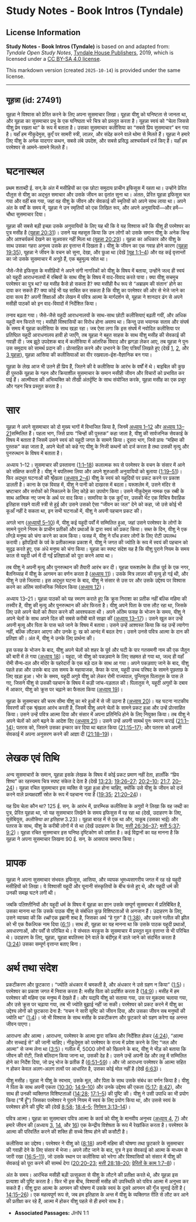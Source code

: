 # Study Notes - Book Intros (Tyndale)

## License Information

**Study Notes - Book Intros (Tyndale)** is based on and adapted from: _Tyndale Open Study Notes_, [Tyndale House Publishers](https://tyndaleopenresources.com/), 2019, which is licensed under a [CC BY-SA 4.0 license](https://creativecommons.org/licenses/by-sa/4.0/legalcode.en).

This markdown version (created `2025-10-14`) is provided under the same license.



--------------------------------

## यूहन्ना (id: 27491)

यूहन्ना ने विश्वास को प्रेरित करने के लिए अपना सुसमाचार लिखा। यूहन्ना यीशु को घनिष्टता से जानता था, और यूहन्ना का सुसमाचार प्रभु के एक घनिष्ठता भरे चित्र को प्रस्तुत करता है। यूहन्ना स्वयं को “चेला जिससे यीशु प्रेम रखता था” के रूप में बताता है। उसका सुसमाचार कलीसिया का “सबसे प्रिय सुसमाचार” बन गया है। यहाँ हम नीकुदेमुस, कुएँ पर सामरी स्त्री, लाज़र, और संदेह करने वाले थोमा से मिलते हैं। यूहन्ना ने हमारे लिए यीशु के अनेक यादगार कथन, सबसे लंबे उपदेश, और सबसे प्रसिद्ध आश्चर्यकर्म दर्ज किए हैं। यहाँ हम परमेश्वर से आमने\-सामने मिलते हैं।

घटनास्थल
========

प्रथम शताब्दी ई. सन्.के अंत में मसीहियों का एक छोटा समुदाय प्राचीन इफिसुस में रहता था। उन्होंने प्रेरित पौलुस से यीशु का अद्भुत समाचार और उसके जीवन का वृतांत सुना था। अंततः, प्रेरित यूहन्ना इफिसुस चल गया और वहीं बस गया, जहां वह यीशु के जीवन और सेवकाई की स्मृतियों को अपने साथ लाया था। अपने अंत के वर्षों के समय में, यूहन्ना ने उन स्मृतियों को एक लिखित रूप, और अपने अनुयायियों—और हमें—चौथा सुसमाचार दिया।

यूहन्ना की सबसे बड़ी इच्छा उसके अनुयायियों के लिए यह थी कि वे यह विश्वास करें कि यीशु ही परमेश्वर का पुत्र मसीह है ([यूहन्ना 20:31](https://ref.ly/John20:31))। उसने यह महसूस किया कि उन लोगों को उसके समान यीशु के अनेक चिन्ह और आश्चर्यकर्म देखने का सुअवसर नहीं मिला था ([यूहन्ना 20:29](https://ref.ly/John20:29))। यूहन्ना का अधिकार और यीशु के साथ उसका गहरा अनुभव उसके हर वृत्तान्त में दिखता है। यीशु के जीवन का एक गवाह होने कारण ([यूहन्ना 19:35](https://ref.ly/John19:35)), यूहन्ना ने जीवन के वचन को सुना, देखा, और छुआ था (देखें [1यूह 1:1–4](https://ref.ly/1John1:1-1John1:4)) और वह कई वृत्तान्तों का जो उसके सुसमाचार में अनूठे हैं, एक बहुमूल्य स्रोत था।

जैसे\-जैसे इफिसुस के मसीहियों ने अपने संगी नागरिकों को यीशु के विषय में बताया, उन्होंने जल्द ही स्वयं को यहूदी आराधनालयों में रब्बियों के साथ यीशु के विषय में वाद\-विवाद करते पाया। क्या यीशु सचमुच परमेश्वर का पुत्र था? वह मसीह कैसे हो सकता है? क्या मसीही वैध रूप से “अब्राहम की संतान’ होने का दावा कर सकते हैं? क्या कोई भी यह साबित कर सकता है कि यीशु का परमेश्वर की ओर से भेजे जाने का दावा सत्य है? अपनी शिक्षाओं और लेखन में पवित्र आत्मा के मार्गदर्शन से, यूहन्ना ने शानदार ढंग से अपने मसीही पाठकों को इन वाद\-विवादों में निर्देशित किया।

तनाव बढ़ता गया। जैसे\-जैसे यहूदी आराधनालयों के साथ\-साथ छोटी कलीसियाएं बढ़ती गयीं, और अधिक यहूदी मन फिराते गए। मसीही विश्वासियों का विरोध होना अवश्य था। किन्तु उस भयानक सताव और संघर्ष के समय में यूहन्ना कलीसिया के साथ खड़ा रहा। जब ऐसा लगा कि इस संघर्ष में नवोदित कलीसिया पर प्रतिष्ठित यहूदी आराधनालय हावी हो जाएँगे, तब यूहन्ना ने बहुत साहस के साथ यीशु मसीह की सेवकाई की गवाही दी। जब झूठे उपदेशक बाद में कलीसिया में आंतरिक विवाद और झगड़ा लेकर आए, तब यूहन्ना ने पुनः उस समुदाय को सामर्थ प्रदान की। प्रोत्साहित करने और उभारने के लिए पत्रियाँ लिखते हुए (देखें [1](https://ref.ly/1John1:1-1John5:21), [2](https://ref.ly/2John1:1-2John1:13), और [3 यूहन्ना](https://ref.ly/3John1:1-3John1:15)), यूहन्ना आसिया की कलीसियाओं का वीर रखवाला–ईश\-वैज्ञानिक बन गया।

यूहन्ना के लेख आज भी उतने ही प्रिय हैं, जितने की वे कलीसिया के आरंभ के वर्षों में थे। बाइबिल की कुछ ही पुस्तकें यूहन्ना के गहन और क्रियाशील सुसमाचार के समान मसीही जीवन और विचारों को प्रभावित कर पाई हैं। आत्मीयता की अभिव्यक्ति को तीखी अंतर्दृष्टि के साथ संयोजित करके, यूहन्ना मसीह का एक प्रचुर और गहन चित्र प्रस्तुत करता है।

सार
===

यूहन्ना ने अपने सुसमाचार को दो मुख्य भागों में विभाजित किया है, जिनमें [अध्याय 1–12](https://ref.ly/John1:1-John12:50) और [अध्याय 13–21](https://ref.ly/John13:1-John21:25)सम्मिलित हैं। पहला भाग, जिसे प्रायः “चिन्हों की पुस्तक” कहा जाता है, यीशु की सार्वजनिक सेवकाई के विषय में बताता है जिसमें उसने स्वयं को यहूदी जगत के सामने किया। दूसरा भाग, जिसे प्रायः “महिमा की पुस्तक” कहा जाता है, अपने चेलों को कहे गए यीशु के निजी कथनों को दर्ज करता है तथा उसकी मृत्यु और पुनरुत्थान के विषय में बताता है।

अध्याय 1–12। सुसमाचार की प्रस्तावना ([1:1–18](https://ref.ly/John1:1-John1:18)) कलात्मक रूप से परमेश्वर के वचन के संसार में आने को संक्षिप्त करती है। यीशु ने बपतिस्मा लिया और अपने शुरुआती अनुयायियों को बुलाया ([1:19–51](https://ref.ly/John1:19-John1:51))। फिर अद्भुत घटनाओं की श्रृँखला ([अध्याय 2–4](https://ref.ly/John2:1-John4:54)) यीशु के स्वयं को यहूदियों पर प्रकट करने पर प्रकाश डालती है। काना के एक विवाह में, यीशु ने पानी को दाखरस में बदला। यरूशलेम में, उसने मंदिर से भ्रष्टाचार और सर्राफों को निकालने के लिए कोड़े का उपयोग किया। उसने नीकुदेमुस नामक एक रब्बी के साथ आत्मिक नए जन्म के अर्थ पर वाद किया। सामरिया के एक कुएँ पर, उसकी भेंट एक विचित्र वैवाहिक इतिहास रखने वाली स्त्री से हुई और उसने उसको ऐसा “जीवन का जल” देने को कहा, जो उसे कोई भी कूआँ नहीं दे सकता था, इन सभी घटनाओं में, यीशु ने अपनी पहचान प्रकट की।

अगले भाग ([अध्यायों 5–10](https://ref.ly/John5:1-John10:42)) में, यीशु कई यहूदी पर्वों में सम्मिलित हुआ, जहां उसने परमेश्वर के लोगों के सामने पुराने नियम के प्राचीन प्रतीकों और प्रथाओं के द्वारा स्वयं को प्रकट किया। सब्त के दिन, यीशु ने एक लँगड़े मनुष्य को चंगा करने का काम किया। फसह में, यीशु ने पाँच हजार लोगों के लिए रोटी उपलब्ध करायी। झोंपड़ियों के पर्व के प्रतीकात्मक प्रकाश में, यीशु ने जगत की ज्योति के रूप में स्वयं की पहचान को सुदृढ़ करते हुए, एक अंधे मनुष्य को चंगा किया। यूहन्ना का स्पष्ट संदेश यह है कि यीशु पुराने नियम के समय काल से यहूदी धर्म में दी गईं प्रतिज्ञाओं को पूरा करने आया था।

तब यीशु ने अपनी मृत्यु और पुनरुत्थान की तैयारी आरंभ कर दी। यूहन्ना यरूशलेम के ठीक पूर्व के एक नगर, बैतनिय्याह में यीशु के आगमन का वर्णन करता है ([अध्याय 11](https://ref.ly/John11:1-John11:57))। उसके मित्र लाज़र की मृत्यु हो गई थी, और यीशु ने उसे जिलाया। इस अद्भुत घटना के बाद, यीशु ने संसार से उस पर और उसके उद्देश्य पर विश्वास करने का अंतिम सार्वजनिक निवेदन किया ([अध्याय 12](https://ref.ly/John12:1-John12:50))।

अध्याय 13–21। यूहन्ना पाठकों को यह स्मरण कराते हुए कि क्रूस निराशा का प्रतीक नहीं बल्कि महिमा की तस्वीर है, यीशु की मृत्यु और पुनरुत्थान की ओर फिरता है। यीशु अपने पिता के पास लौट रहा था, जिसके लिए उसे अपने चेलों को तैयार करने की आवश्यकता थी। अपने अंतिम फसह के भोजन के समय, यीशु ने अपने चेलों के साथ अपने दिल की सबसे करीबी बातें साझा कीं ([अध्याय 13–17](https://ref.ly/John13:1-John17:26))। उसने खुल कर उन्हें अपनी मृत्यु और पिता के पास चले जाने के विषय में बताया। उसने उन्हें आश्वस्त किया कि वह उन्हें त्यागेगा नहीं, बल्कि लौटकर आएगा और उनके दु: ख को आनंद में बदल देगा। उसने उनसे पवित्र आत्मा के दान की प्रतिज्ञा की। अंत में, यीशु ने उनके लिए प्रार्थना की।

इस फसह के भोजन के बाद, यीशु अपने चेलों को शहर के पूर्व और घटी के पार गतसमनी नाम की एक जैतून की बारी में ले गया ([अध्याय 18](https://ref.ly/John18:1-John18:40))। यहूदा, जो यीशु को पकड़वाने के लिए सहमत हो गया था, जल्द ही वहाँ रोमी सैन्य\-दल और मंदिर के पहरेदारों के एक बड़े दल के साथ आ गया। अपने पकड़वाए जाने के बाद, यीशु पहले हन्ना और उसके बाद उस समय के महायाजक, कैफा के पास, यहूदी उच्च परिषद के सामने पूछताछ के लिए खड़ा हुआ। भोर के समय, यहूदी अगुवे यीशु को लेकर रोमी राज्यपाल, पुन्तियुस पिलातुस के पास ले गए, जिसने यीशु से उसकी पहचान के विषय में कड़ी जांच\-पड़ताल की। पिलातुस ने, यहूदी अगुवों के दबाव में आकार, यीशु को क्रूस पर चढ़ाने का फैसला किया ([अध्याय 19](https://ref.ly/John19:1-John19:42))।

यूहन्ना के सुसमाचार की चरम सीमा यीशु का मरे हुओं में से जी उठना है ([अध्याय 20](https://ref.ly/John20:1-John20:31))। यह घटना नाटकीय विवरणों की एक श्रृंखला आरंभ करती है, जिसमें यीशु अपने चेलों के सामने प्रकट हुआ और उन्हें प्रोत्साहित किया। उसने उन्हें पवित्र आत्मा दिया और संसार में अपना प्रतिनिधि होने के लिए नियुक्त किया। तब यीशु ने अपने चेलों को आगे बढ़ने के आदेश दिए ([अध्याय 21](https://ref.ly/John21:1-John21:25))। उसने उन्हें अपनी सामर्थ पुनः स्मरण कराई ([21:1–14](https://ref.ly/John21:1-John21:14)); पतरस को, जिसने उसका इन्कार कर दिया था बहाल किया ([21:15–17](https://ref.ly/John21:15-John21:17)); और पतरस को अपनी सेवकाई में अपना अनुसरण करने की आज्ञा दी ([21:18–19](https://ref.ly/John21:18-John21:19))।

लेखक एवं तिथि
=============

अन्य सुसमाचारों के समान, यूहन्ना इसके लेखक के विषय में कोई प्रकट प्रमाण नहीं देता, हालाँकि “प्रिय शिष्य” का रहस्यमय चित्र स्पष्ट संकेत दे देता है (देखें [13:23](https://ref.ly/John13:23); [19:26–27](https://ref.ly/John19:26-John19:27); [20:2–10](https://ref.ly/John20:2-John20:10); [21:7](https://ref.ly/John21:7), [20–24](https://ref.ly/John21:20-John21:24))। यूहन्ना रचित सुसमाचार इस व्यक्ति से जुड़ा हुआ होना चाहिए, क्योंकि उसे यीशु के जीवन को दर्ज करने वाले प्रत्यक्षदर्शी स्रोत के रूप में पहचाना गया है ([19:35](https://ref.ly/John19:35); [21:20–24](https://ref.ly/John21:20-John21:24))।

यह प्रिय चेला कौन था? 125 ई. सन्. के आरंभ में, प्रारम्भिक कलीसिया के अगुवों ने लिखा कि वह जब्दी का पुत्र, प्रेरित यूहन्ना था, जो यह सुसमाचार लिखेने के समय इफिसुस में रह रहा था (देखें, उदाहरण के लिए, यूसेबियुस, *कलीसिया का इतिहास* 3\.23\)। यूहन्ना बारह में से एक था और, याकूब (उसका भाई) और पतरस के साथ, यीशु के करीबी लोगों में से था (देखें उदाहरण के लिए, [मत्ती 26:36–37](https://ref.ly/Matt26:36-Matt26:37); [मत्ती 5:37](https://ref.ly/Mark5:37); [9:2](https://ref.ly/Mark9:2))। यूहन्ना रचित सुसमाचार इस घनिष्ठ दृष्टिकोण को दर्शाता है। कई विद्वानों का यह मानना है कि यूहन्ना ने अपना सुसमाचार लिखना 90 ई. सन्. के आसपास समाप्त किया।

प्रापक
======

यूहन्ना ने अपना सुसमाचार संभवतः इफिसुस, आसिया, और व्यापक भूमध्यसागरीय जगत में रह रहे यहूदी मसीहियों को लिखा। ये विश्वासी यहूदी और यूनानी संस्कृतियों के बीच फंसे हुए थे, और यहूदी धर्म की उनकी समझ घटने लगी थी।

जबकि पलिश्तीनियों और यहूदी धर्म के विषय में यूहन्ना का ज्ञान उसके सम्पूर्ण सुसमाचार में प्रतिबिंबित है, उसका मानना था कि उसके पाठक यीशु से संबंधित कुछ विशिष्टताओं से अनजान हैं। उदाहरण के लिए, उसने व्याख्या की कि *रब्बी* एक इब्रानी शब्द है, जिसका अर्थ “हे गुरु” है ([1:38](https://ref.ly/John1:38)), और उसने गलील की झील को भी एक वैकल्पिक नाम दिया ([6:1](https://ref.ly/John6:1))। साथ ही, यूहन्ना का यह मानना था कि उसके पाठक यहूदी प्रथाओं, अवधारणाओं, और पर्वों से परिचित थे। वे संभवतः मरकुस के सुसमाचार में प्रस्तुत मूल वृत्तान्त से भी परिचित थे। उदाहरण के लिए, यूहन्ना, यूहन्ना बपतिस्मा देने वाले के बंदीगृह में डाले जाने को संदर्भित करता है ([3:24](https://ref.ly/John3:24)) उसका सम्पूर्ण वृत्तान्त बताए बिना।

अर्थ तथा संदेश
==============

प्रकटीकरण और छुटकारा। “ज्योति अंधकार में चमकती है, और अंधकार ने उसे ग्रहण न किया” ([1:5](https://ref.ly/John1:5))। परमेश्वर का प्रकाश जगत में निवास करता है: मसीह पिता को प्रदर्शित करता है ([14:9](https://ref.ly/John14:9))। मसीह में हम परमेश्वर की महिमा एक मनुष्य में देखते हैं। और यद्यपि यीशु को सताया गया, उस पर मुक़दमा चलाया गया, और उसे क्रूस पर चढ़ाया गया, तब भी ज्योति बुझाई नहीं जा सकी। परमेश्वर को प्रकट करने में यीशु का उद्देश्य लोगों को छुटकारा देना है: “वचन ने सारी सृष्टि को जीवन दिया, और उसका जीवन सब मनुष्यों की ज्योति था” ([1:4](https://ref.ly/John1:4))। जो भी विश्वास के साथ मसीह के प्रकटीकरण और छुटकारे को ग्रहण करेगा वह अनन्त जीवन पाएगा।

आराधना और आत्मा। आराधना, परमेश्वर के आत्मा द्वारा सक्रिय और निर्देशित होकर ([4:24](https://ref.ly/John4:24)), “आत्मा और सच्चाई से” की जानी चाहिए। नीकुदेमुस को परमेश्वर के राज्य में प्रवेश करने के लिए “जल और आत्मा” से जन्म लेना था ([3:5](https://ref.ly/John3:5))। गलील में, 5000 लोगों को खिलाने के बाद, यीशु ने भीड़ को बताया कि जीवन की रोटी, जिसे बलिदान किया जाना था, उसकी देह है। उसने उन्हें अपनी देह और लहू में सम्मिलित होने का निर्देश दिया, जो प्रभु भोज के प्रतीक हैं ([6:51–59](https://ref.ly/John6:51-John6:59))। और जो आराधना परमेश्वर के आत्मा सहित न होकर केवल अलग\-अलग तत्वों पर आधारित है, उसका कोई मोल नहीं है (देखें [6:63](https://ref.ly/John6:63))।

यीशु मसीह। यूहन्ना ने यीशु के स्वभाव, उसके मूल, और पिता के साथ उसके संबंध का वर्णन किया है। यीशु ने पिता के साथ अपनी एकता ([10:30](https://ref.ly/John10:30); [14:9–10](https://ref.ly/John14:9-John14:10)) और उनके उद्देश्य की एकता ([5:17](https://ref.ly/John5:17); [8:42](https://ref.ly/John8:42)), और साथ ही उनकी व्यक्तिगत विशिष्टताओं ([14:28](https://ref.ly/John14:28); [17:1–5](https://ref.ly/John17:1-John17:5)) की पुष्टि की। यीशु ने उसी उपाधि का भी प्रयोग किया (“मैं हूँ”) जिसका परमेश्वर ने पुराने नियम में स्वयं के लिए प्रयोग किया था, और उससे स्वयं के परमेश्वर होने की पुष्टि की (देखें [8:58](https://ref.ly/John8:58); [18:4–5](https://ref.ly/John18:4-John18:5); [निर्गमन 3:13–14](https://ref.ly/Exod3:13-Exod3:14))।

पवित्र आत्मा। यूहन्ना का सुसमाचार पवित्र आत्मा के कार्य को यीशु के मानवीय अनुभव ([अध्याय 4](https://ref.ly/John4:1-John4:54), [7](https://ref.ly/John7:1-John7:53)) और हमारे जीवन की (अध्याय [3](https://ref.ly/John3:1-John3:36), [14](https://ref.ly/John14:1-John14:31), और [16](https://ref.ly/John16:1-John16:33)) एक केन्द्रीय विशेषता के रूप में रेखांकित करता है। परमेश्वर के आत्मा की परिवर्तित करने की शक्ति ही सच्चे शिष्य होने की कसौटी है।

कलीसिया का उद्देश्य। परमेश्वर ने यीशु को ([8:18](https://ref.ly/John8:18)) अपनी महिमा की घोषणा तथा छुटकारे के सुसमाचार की गवाही देने के लिए संसार में भेजा। अपने लौट जाने के बाद, पुत्र ने इस सेवकाई को आत्मा के माध्यम से जारी रखा ([16:5–11](https://ref.ly/John16:5-John16:11)), जो उसके स्थान पर कलीसिया को भरेगा और विश्वासियों को संसार में यीशु की सेवकाई को पूरा करने की सामर्थ देगा ([20:20–23](https://ref.ly/John20:20-John20:23); [मत्ती 28:18–20](https://ref.ly/Matt28:18-Matt28:20); [प्रेरितों के काम 1:7–8](https://ref.ly/Acts1:7-Acts1:8))।

अंत के समय। आरंभिक मसीही बड़ी उत्सुकता से यीशु के लौटने की प्रतीक्षा करते थे, और यूहन्ना इस प्रत्याशा की पुष्टि करता है। फिर भी इस बीच, विश्वासी मसीह की उपस्थिति को पवित्र आत्मा में अनुभव कर सकते हैं। यीशु द्वारा आत्मा के आगमन की घोषणा में उसके स्वयं के दूसरे आगमन की गूँज सुनाई देती है ( [14:15–26](https://ref.ly/John14:15-John14:26))। एक महत्वपूर्ण रूप से, जब हम इतिहास के अन्त में यीशु के व्यक्तिगत रीति से लौट कर आने की प्रतीक्षा कर रहे हैं, आत्मा में होकर यीशु पहले से ही हमारे साथ है।

* **Associated Passages:** JHN 1:1

